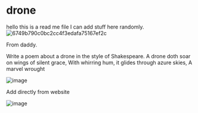 # drone
hello this is a read me file I can add stuff here randomly.
![6749b790c0bc2cc4f3edafa75167ef2c](https://github.com/user-attachments/assets/bcc3e4c0-407c-4f54-955c-675e7b01c3e7)


From daddy.

Write a poem about a drone in the style of Shakespeare.
A drone doth soar on wings of silent grace,
With whirring hum, it glides through azure skies,
A marvel wrought

![image](https://github.com/user-attachments/assets/0d160eb4-face-4db8-b8d7-6b33e278a1f2)

Add directly from website

![image](https://github.com/user-attachments/assets/5f1f2230-6ffc-4e67-80d9-e2d96705a6e4)
